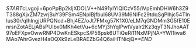 $START$cLvgoji+6poPpBp2kljXDOLV++N491ylYlQlCzV55/iVpEmhDHW6h3Z9T388gXjxZM7zvrjBuY39FSm4ENpIBjfbul68UV39M6NIFc29tdqSgPlhjc54TInlus30r/qIhIngjURPQNcd+Bhj4EZ/oJt7FMxg57K1X0/eLM7qGNDMm3G5fE10EnrsnZotAELjABsPUIbx0MKh4etVu+6cMYj3hYqlPwtVyaIr2Kz3qyT3NJhoAAT97oEFXpvOwwRNP4DwKnESkpcS/P56psk6UTiQeRi11NxMPjNA+YWI1iwa6MAo7AhrGvezH4sOQXk9zLeBRAEZbG4Q6aiHTNicjQ==$END$